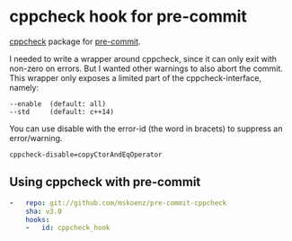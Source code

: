 # cppcheck hook for pre-commit

[cppcheck](https://github.com/danmar/cppcheck/) package for [pre-commit](http://pre-commit.com).

I needed to write a wrapper around cppcheck, since it can only exit with non-zero on errors. But I wanted other warnings to also abort the commit.
This wrapper only exposes a limited part of the cppcheck-interface, namely:

```
--enable  (default: all)
--std     (default: c++14)
```

You can use disable with the error-id (the word in bracets) to suppress an error/warning.
```
cppcheck-disable=copyCtorAndEqOperator
```
## Using cppcheck with pre-commit

```yaml
-   repo: git://github.com/mskoenz/pre-commit-cppcheck
    sha: v3.0
    hooks:
    -   id: cppcheck_hook
```
